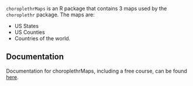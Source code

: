 `choroplethrMaps` is an R package that contains 3 maps used by the `choroplethr` package. The maps are:
  * US States
  * US Counties
  * Countries of the world.

## Documentation

Documentation for choroplethrMaps, including a free course, can be found [here](http://www.arilamstein.com/open-source).